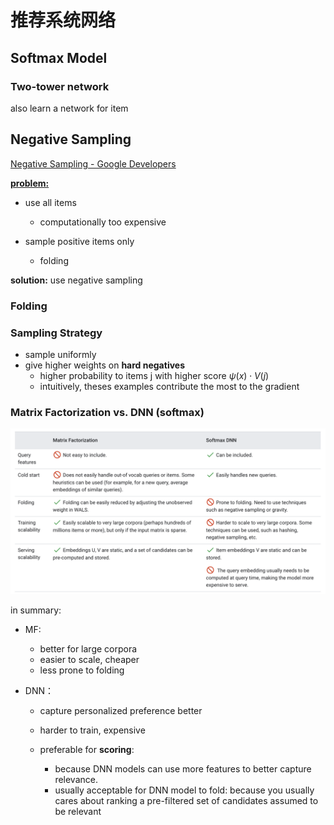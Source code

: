 # 推荐系统网络

## Softmax Model





### Two-tower network

also learn a network for item



## Negative Sampling

[Negative Sampling - Google Developers](https://developers.google.com/machine-learning/recommendation/dnn/training#negative-sampling)

**<u>problem:</u>**

- use all items
  - computationally too expensive

- sample positive items only
  - folding

**solution:** use negative sampling



### Folding

### Sampling Strategy

- sample uniformly
- give higher weights on **hard negatives**
  - higher probability to items j with higher score $\psi(x) \cdot V(j)$
  - intuitively, theses examples contribute the most to the gradient



### Matrix Factorization vs. DNN (softmax)

<img src="rec_with_nn.assets/Screen Shot 2022-09-09 at 3.05.17 PM.png" alt="Screen Shot 2022-09-09 at 3.05.17 PM" style="zoom:50%;" />

in summary:

- MF: 
  - better for large corpora
  - easier to scale, cheaper
  - less prone to folding

- DNN：

  - capture personalized preference better

  - harder to train, expensive

  - preferable for **scoring**:

    - because DNN models can use more features to better capture relevance.
    - usually acceptable for DNN model to fold: because you usually cares about ranking a pre-filtered set of candidates assumed to be relevant

    